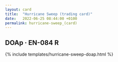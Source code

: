 ```yaml
---
layout: card
title:  "Hurricane Sweep (trading card)"
date:   2022-06-25 08:44:00 +0100
permalink: hurricane-sweep_(card)
---
```


## DOAp &middot; EN-084 R

{% include templates/hurricane-sweep-doap.html %}